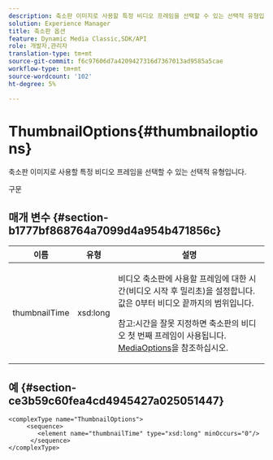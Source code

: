 ```yaml
---
description: 축소판 이미지로 사용할 특정 비디오 프레임을 선택할 수 있는 선택적 유형입니다.
solution: Experience Manager
title: 축소판 옵션
feature: Dynamic Media Classic,SDK/API
role: 개발자,관리자
translation-type: tm+mt
source-git-commit: f6c97606d7a4209427316d7367013ad9585a5cae
workflow-type: tm+mt
source-wordcount: '102'
ht-degree: 5%

---
```



# ThumbnailOptions{#thumbnailoptions}

축소판 이미지로 사용할 특정 비디오 프레임을 선택할 수 있는 선택적 유형입니다.

구문

## 매개 변수 {#section-b1777bf868764a7099d4a954b471856c}

<table id="table_C71FD0C995D94CE18994CDA2DC3460DF"> 
 <thead> 
  <tr> 
   <th colname="col1" class="entry"> 이름 </th> 
   <th colname="col2" class="entry"> 유형 </th> 
   <th colname="col3" class="entry"> 설명 </th> 
  </tr> 
 </thead>
 <tbody> 
  <tr> 
   <td colname="col1"> <span class="codeph"> <span class="varname"> thumbnailTime</span> </span> </td> 
   <td colname="col2"> <span class="codeph"> xsd:long</span> </td> 
   <td colname="col3"> <p>비디오 축소판에 사용할 프레임에 대한 시간(비디오 시작 후 밀리초)을 설정합니다. 값은 0부터 비디오 끝까지의 범위입니다. <p>참고:시간을 잘못 지정하면 축소판의 비디오 첫 번째 프레임이 사용됩니다. <a href="../../types/c-data-types/r-media-options.md#reference-18618fc6803a4b6e994bbb48eba93b5b" format="dita" scope="local"> MediaOptions</a>을 참조하십시오. </p></p> </td> 
  </tr> 
 </tbody> 
</table>

## 예 {#section-ce3b59c60fea4cd4945427a025051447}

```
<complexType name="ThumbnailOptions">
     <sequence>
        <element name="thumbnailTime" type="xsd:long" minOccurs="0"/>
      </sequence>
</complexType>
```

